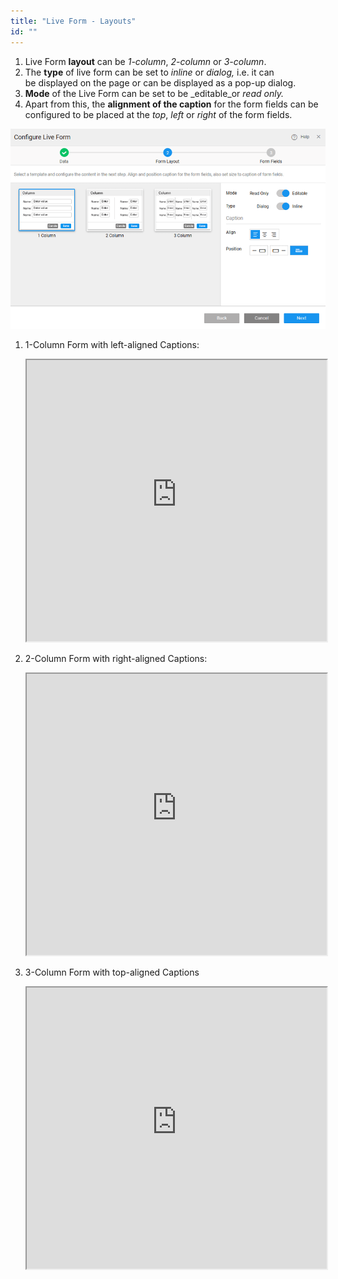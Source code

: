 ```yaml
---
title: "Live Form - Layouts"
id: ""
---
```


1. Live Form **layout** can be _1-column_, _2-column_ or _3-column_.
2. The **type** of live form can be set to _inline_ or _dialog,_ i.e. it can be displayed on the page or can be displayed as a pop-up dialog.
3. **Mode** of the Live Form can be set to be _editable_or _read only._
4. Apart from this, the **alignment of the caption** for the form fields can be configured to be placed at the _top_, _left_ or _right_ of the form fields.

[![](/learn/assets/lf_layout.png)](/learn/assets/lf_layout.png)

1. 1-Column Form with left-aligned Captions: 
    
    <iframe width="100%" height="450" style="background-color: snow;" allowtransparency="true" src="https://apps.wavemakeronline.com/documentation_snippets/#/LiveForm">1-column Form</iframe>
    
2. 2-Column Form with right-aligned Captions: 
    
    <iframe width="100%" height="450" style="background-color: snow;" allowtransparency="true" src="https://apps.wavemakeronline.com/documentation_snippets/#/LiveFormwithTwoCol">2-column Form</iframe>
    
3. 3-Column Form with top-aligned Captions 
    
    <iframe width="100%" height="450" style="background-color: snow;" allowtransparency="true" src="https://apps.wavemakeronline.com/documentation_snippets/#/LiveFormwithThreeCol">3-column Form</iframe>
    

